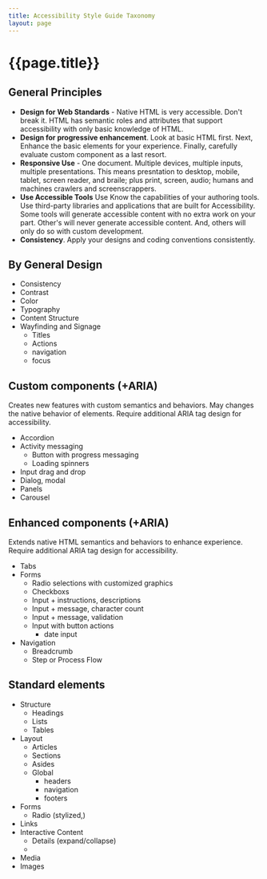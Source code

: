 ```yaml
---
title: Accessibility Style Guide Taxonomy
layout: page
---
```

# {{page.title}}
## General Principles
* __Design for Web Standards__ - Native HTML is very accessible. Don't break it. HTML has semantic roles and attributes that support accessibility with only basic knowledge of HTML.
* __Design for progressive enhancement__.  Look at basic HTML first.  Next, Enhance the  basic elements for your experience.  Finally, carefully evaluate custom component as a last resort.
* __Responsive Use__ - One document. Multiple devices, multiple inputs, multiple presentations.  This means presntation to desktop, mobile, tablet, screen reader, and braile; plus print, screen, audio; humans and machines crawlers and screenscrappers.
* __Use Accessible Tools__ Use Know the capabilities of your authoring tools.  Use third-party libraries and applications that are built for Accessibility.  Some tools will generate accessible content with no extra work on your part.  Other's will never generate accessible content.  And, others will only do so with custom development.
* __Consistency__.  Apply your designs and coding conventions consistently.

## By General Design
* Consistency
* Contrast
* Color
* Typography
* Content Structure
* Wayfinding and Signage
  * Titles
  * Actions
  * navigation
  * focus

## Custom components (+ARIA)
Creates new features with custom semantics and behaviors.  May changes the native behavior of elements.  Require additional ARIA tag design for accessibility.
  * Accordion
  * Activity messaging
    * Button with progress messaging
    * Loading spinners
  * Input drag and drop
  * Dialog, modal
  * Panels 
  * Carousel
  
## Enhanced components (+ARIA)
Extends native HTML semantics and behaviors to enhance experience. Require additional ARIA tag design for accessibility.
* Tabs
* Forms 
  * Radio selections with customized graphics
  * Checkboxs
  * Input + instructions, descriptions
  * Input + message, character count
  * Input + message, validation 
  * Input with button actions
    * date input
* Navigation
  * Breadcrumb
  * Step or Process Flow
    
  
## Standard elements

* Structure
  * Headings
  * Lists
  * Tables
* Layout
  * Articles
  * Sections
  * Asides
  * Global
    * headers
    * navigation
    * footers
* Forms
  * Radio (stylized,)
* Links
* Interactive Content
  * Details (expand/collapse)
  *
* Media
* Images


